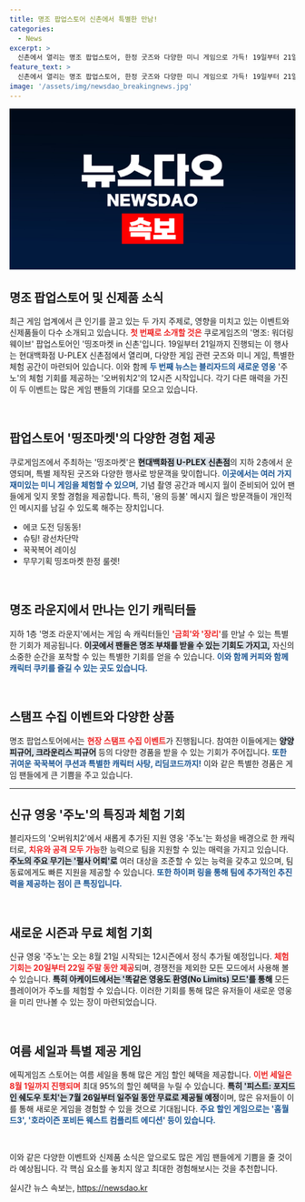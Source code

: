 ```yaml
---
title: 명조 팝업스토어 신촌에서 특별한 만남!
categories:
  - News
excerpt: >
  신촌에서 열리는 명조 팝업스토어, 한정 굿즈와 다양한 미니 게임으로 가득! 19일부터 21일까지 도심 속 여름 바캉스를 즐기세요. 오버워치2의 신규 영웅 주노도 체험할 기회가! 클릭 필수!
feature_text: >
  신촌에서 열리는 명조 팝업스토어, 한정 굿즈와 다양한 미니 게임으로 가득! 19일부터 21일까지 도심 속 여름 바캉스를 즐기세요. 오버워치2의 신규 영웅 주노도 체험할 기회가! 클릭 필수!
image: '/assets/img/newsdao_breakingnews.jpg'
---
```


<p><img src="/assets/img/newsdao_breakingnews.jpg" alt="pcversion 속보" /></p>

<h2 data-ke-size="size26">명조 팝업스토어 및 신제품 소식</h2>

<p data-ke-size="size16">최근 게임 업계에서 큰 인기를 끌고 있는 두 가지 주제로, 영향을 미치고 있는 이벤트와 신제품들이 다수 소개되고 있습니다. <b><span style="color: #ee2323;">첫 번째로 소개할 것은</span></b> 쿠로게임즈의 '명조: 워더링 웨이브' 팝업스토어인 '띵조마켓 in 신촌'입니다. 19일부터 21일까지 진행되는 이 행사는 현대백화점 U-PLEX 신촌점에서 열리며, 다양한 게임 관련 굿즈와 미니 게임, 특별한 체험 공간이 마련되어 있습니다. 이와 함께 <b><span style="color: #1a5490;">두 번째 뉴스는 블리자드의 새로운 영웅</span></b> '주노'의 체험 기회를 제공하는 '오버워치2'의 12시즌 시작입니다. 각기 다른 매력을 가진 이 두 이벤트는 많은 게임 팬들의 기대를 모으고 있습니다.</p>

<p data-ke-size="size16">&nbsp;</p>

<h2 data-ke-size="size26">팝업스토어 '띵조마켓'의 다양한 경험 제공</h2>

<p data-ke-size="size16">쿠로게임즈에서 주최하는 '띵조마켓'은 <b><span style="background-color: #21538527;">현대백화점 U-PLEX 신촌점</span></b>의 지하 2층에서 운영되며, 특별 제작된 굿즈와 다양한 행사로 방문객을 맞이합니다. <b><span style="color: #1a5490;">이곳에서는 여러 가지 재미있는 미니 게임을 체험할 수 있으며</span></b>, 기념 촬영 공간과 메시지 월이 준비되어 있어 팬들에게 잊지 못할 경험을 제공합니다. 특히, '용의 등불' 메시지 월은 방문객들이 개인적인 메시지를 남길 수 있도록 해주는 장치입니다.</p>

<ul>
    <li>에코 도전 딩동동!</li>
    <li>슈팅! 광선차단막</li>
    <li>꾹꾹복어 레이싱</li>
    <li>무무기획 띵조마켓 한정 룰렛!</li>
</ul>

<p data-ke-size="size16">&nbsp;</p>

<h2 data-ke-size="size26">명조 라운지에서 만나는 인기 캐릭터들</h2>

<p data-ke-size="size16">지하 1층 '명조 라운지'에서는 게임 속 캐릭터들인 <b><span style="color: #ee2323;">'금희'와 '장리'</span></b>를 만날 수 있는 특별한 기회가 제공됩니다. <b><span style="background-color: #21538527;">이곳에서 팬들은 명조 부채를 받을 수 있는 기회도 가지고,</span></b> 자신의 소중한 순간을 포착할 수 있는 특별한 기회를 얻을 수 있습니다. <b><span style="color: #1a5490;">이와 함께 커피와 함께 캐릭터 쿠키를 즐길 수 있는 곳도 있습니다.</span></b></p>

<p data-ke-size="size16">&nbsp;</p>

<h2 data-ke-size="size26">스탬프 수집 이벤트와 다양한 상품</h2>

<p data-ke-size="size16">명조 팝업스토어에서는 <b><span style="color: #ee2323;">현장 스탬프 수집 이벤트</span></b>가 진행됩니다. 참여한 이들에게는 <b><span style="background-color: #21538527;">양양 피규어, 크라운리스 피규어</span></b> 등의 다양한 경품을 받을 수 있는 기회가 주어집니다. <b><span style="color: #1a5490;">또한 귀여운 꾹꾹복어 쿠션과 특별한 캐릭터 사탕, 리딤코드까지!</span></b> 이와 같은 특별한 경품은 게임 팬들에게 큰 기쁨을 주고 있습니다.</p>

<hr>

<h2 data-ke-size="size26">신규 영웅 '주노'의 특징과 체험 기회</h2>

<p data-ke-size="size16">블리자드의 '오버워치2'에서 새롭게 추가된 지원 영웅 '주노'는 화성을 배경으로 한 캐릭터로, <b><span style="color: #ee2323;">치유와 공격 모두 가능</span></b>한 능력으로 팀을 지원할 수 있는 매력을 가지고 있습니다. <b><span style="background-color: #21538527;">주노의 주요 무기는 '펄사 어뢰'로</span></b> 여러 대상을 조준할 수 있는 능력을 갖추고 있으며, 팀 동료에게도 빠른 지원을 제공할 수 있습니다. <b><span style="color: #1a5490;">또한 하이퍼 링을 통해 팀에 추가적인 추진력을 제공하는 점이 큰 특징입니다.</span></b></p>

<p data-ke-size="size16">&nbsp;</p>

<h2 data-ke-size="size26">새로운 시즌과 무료 체험 기회</h2>

<p data-ke-size="size16">신규 영웅 '주노'는 오는 8월 21일 시작되는 12시즌에서 정식 추가될 예정입니다. <b><span style="color: #ee2323;">체험 기회는 20일부터 22일 주말 동안 제공</span></b>되며, 경쟁전을 제외한 모든 모드에서 사용해 볼 수 있습니다. <b><span style="background-color: #21538527;">특히 아케이드에서는 '똑같은 영웅도 환영(No Limits) 모드'를 통해</span></b> 모든 플레이어가 주노를 체험할 수 있습니다. 이러한 기회를 통해 많은 유저들이 새로운 영웅을 미리 만나볼 수 있는 장이 마련되었습니다.</p>

<p data-ke-size="size16">&nbsp;</p>

<h2 data-ke-size="size26">여름 세일과 특별 제공 게임</h2>

<p data-ke-size="size16">에픽게임즈 스토어는 여름 세일을 통해 많은 게임 할인 혜택을 제공합니다. <b><span style="color: #ee2323;">이번 세일은 8월 1일까지 진행되며</span></b> 최대 95%의 할인 혜택을 누릴 수 있습니다. <b><span style="background-color: #21538527;">특히 '피스트: 포지드 인 쉐도우 토치'는 7월 26일부터 일주일 동안 무료로 제공될 예정</span></b>이며, 많은 유저들이 이를 통해 새로운 게임을 경험할 수 있을 것으로 기대됩니다. <b><span style="color: #1a5490;">주요 할인 게임으로는 '홈월드3', '호라이즌 포비든 웨스트 컴플리트 에디션' 등이 있습니다.</span></b></p>

<p data-ke-size="size16">&nbsp;</p>

<p data-ke-size="size16">이와 같은 다양한 이벤트와 신제품 소식은 앞으로도 많은 게임 팬들에게 기쁨을 줄 것이라 예상됩니다. 각 핵심 요소를 놓치지 않고 최대한 경험해보시는 것을 추천합니다.</p>
실시간 뉴스 속보는, <a href="https://newsdao.kr" rel="dofollow">https://newsdao.kr</a>


